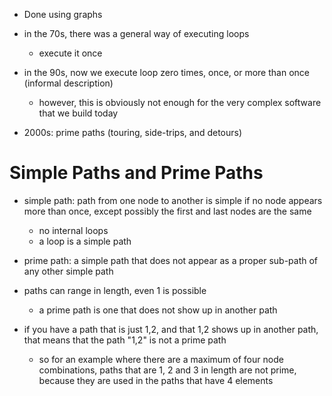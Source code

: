 - Done using graphs

- in the 70s, there was a general way of executing loops
	- execute it once
- in the 90s, now we execute loop zero times, once, or more than once (informal description)
	- however, this is obviously not enough for the very complex software that we build today
- 2000s: prime paths (touring, side-trips, and detours)

# Simple Paths and Prime Paths 
- simple path: path from one node to another is simple if no node appears more than once, except possibly the first and last nodes are the same
	- no internal loops
	- a loop is a simple path
- prime path: a simple path that does not appear as a proper sub-path of any other simple path

- paths can range in length, even 1 is possible
	- a prime path is one that does not show up in another path
- if you have a path that is just 1,2, and that 1,2 shows up in another path, that means that the path "1,2" is not a prime path
	- so for an example where there are a maximum of four node combinations, paths that are 1, 2 and 3 in length are not prime, because they are used in the paths that have 4 elements